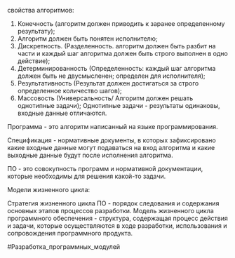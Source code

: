 свойства алгоритмов:
1) Конечность (алгоритм должен приводить к заранее определенному результату);
2) Алгоритм должен быть понятен исполнителю;
3) Дискретность. (Разделенность. алгоритм должен быть разбит на части и каждый шаг алгоритма должен быть строго выполнен в одно действие);
4) Детерминированность (Определенность: каждый шаг алгоритма должен быть не двусмысленен; определен для исполнителя);
5) Результативность (Результат должен достигаться за строго определенное количество шагов);
6) Массовость (Универсальность/ Алгоритм должен решать однотипные задачи);
Однотипные задачи - результаты одинаковы, входные данные отличаются.

Программа - это алгоритм написанный на языке программирования.

Спецификация - нормативные документы, в которых зафиксировано какие входные данные могут подаваться на вход алгоритма и какие выходные данные будут после исполнения алгоритма.

ПО - это совокупность программ и нормативной документации, которые необходимы для решения какой-то задачи.

Модели жизненного цикла:

Стратегия жизненного цикла ПО - порядок следования и содержания основных этапов процессов разработки.
Модель жизненного цикла программного обеспечения - структура, содержащая процесс действия и задачи, которые осуществляются в ходе разработки, использования и сопровождения программного продукта.

#Разработка_программных_модулей
